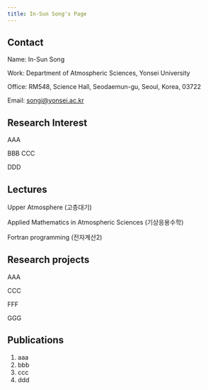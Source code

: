 ```yaml
---
title: In-Sun Song's Page
---
```



## Contact

Name: In-Sun Song

Work: Department of Atmospheric Sciences, Yonsei University

Office: RM548, Science Hall, Seodaemun-gu, Seoul, Korea, 03722

Email: songi@yonsei.ac.kr



## Research Interest

AAA

BBB
CCC

DDD



## Lectures

Upper Atmosphere (고층대기)

Applied Mathematics in Atmospheric Sciences (기상응용수학)

Fortran programming (전자계산2)



## Research projects

AAA

CCC

FFF

GGG



## Publications

1. aaa
2. bbb
3. ccc
4. ddd



